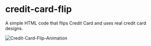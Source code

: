 # credit-card-flip
A simple HTML code that flips Credit Card and uses real credit card designs.


![Credit-Card-Flip-Animation](https://github.com/user-attachments/assets/c97c46d6-4689-4335-9018-75aacb42c8fe)
